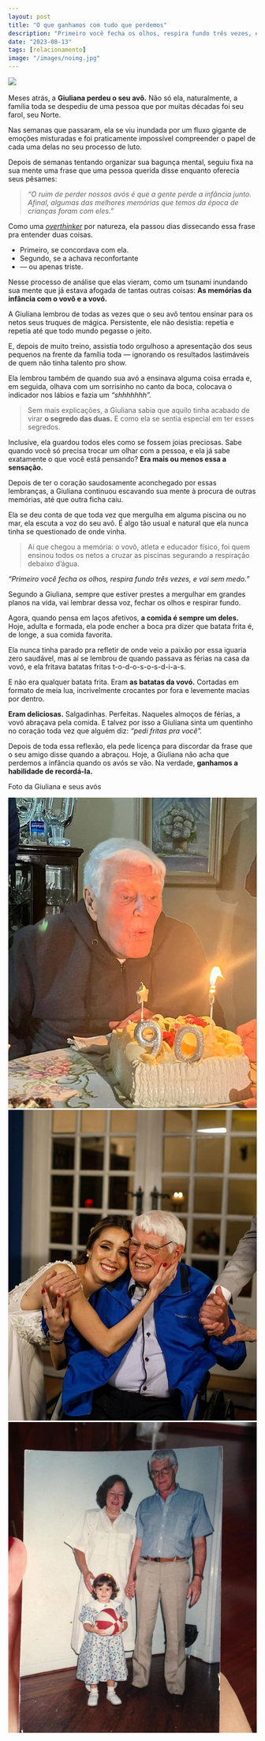 ```yaml
---
layout: post
title: "O que ganhamos com tudo que perdemos"
description: "Primeiro você fecha os olhos, respira fundo três vezes, e vai sem medo."
date: "2023-08-13"
tags: [relacionamento]
image: "/images/noimg.jpg"
---
```


![](https://substack-post-media.s3.amazonaws.com/public/images/bb0888db-662e-4df0-beed-359a96d36700_640x480.jpeg)

Meses atrás, a  **Giuliana perdeu o seu avô.** Não só ela, naturalmente, a família toda se despediu de uma pessoa que por muitas décadas foi seu farol, seu Norte.

Nas semanas que passaram, ela se viu inundada por um fluxo gigante de emoções misturadas e foi praticamente impossível compreender o papel de cada uma delas no seu processo de luto.

Depois de semanas tentando organizar sua bagunça mental, seguiu fixa na sua mente uma frase que uma pessoa querida disse enquanto oferecia seus pêsames:

> _“O ruim de perder nossos avós é que a gente perde a infância junto. Afinal, algumas das melhores memórias que temos da época de crianças foram com eles.”_

Como uma  _[overthinker](#pensamentos-angustiantes)_  por natureza, ela passou dias dissecando essa frase pra entender duas coisas.

 - Primeiro, se concordava com ela. 
 - Segundo, se a achava reconfortante
 - — ou apenas triste.

    

Nesse processo de análise que elas vieram, como um tsunami inundando sua mente que já estava afogada de tantas outras coisas:  **As memórias da infância com o vovô e a vovó.**

A Giuliana lembrou de todas as vezes que o seu avô tentou ensinar para os netos seus truques de mágica. Persistente, ele não desistia: repetia e repetia até que todo mundo pegasse o jeito.

E, depois de muito treino, assistia todo orgulhoso a apresentação dos seus pequenos na frente da família toda 
— ignorando os resultados lastimáveis de quem não tinha talento pro show.

Ela lembrou também de quando sua avó a ensinava alguma coisa errada e, em seguida, olhava com um sorrisinho no canto da boca, colocava o indicador nos lábios e fazia um  _“shhhhhhh”._

> Sem mais explicações, a Giuliana sabia que aquilo tinha acabado de virar **o segredo das duas.** E como ela se sentia especial em ter esses segredos.

Inclusive, ela guardou todos eles como se fossem joias preciosas. Sabe quando você só precisa trocar um olhar com a pessoa, e ela já sabe exatamente o que você está pensando?  **Era mais ou menos essa a sensação.**

Depois de ter o coração saudosamente aconchegado por essas lembranças, a Giuliana continuou escavando sua mente à procura de outras memórias, até que outra ficha caiu.

Ela se deu conta de que toda vez que mergulha em alguma piscina ou no mar, ela escuta a voz do seu avô. É algo tão usual e natural que ela nunca tinha se questionado de onde vinha.

> Aí que chegou a memória: o vovô, atleta e educador físico, foi quem ensinou todos os netos a cruzar as piscinas segurando a respiração debaixo d’água.

_“Primeiro você fecha os olhos, respira fundo três vezes, e vai sem medo.”_ 

Segundo a Giuliana, sempre que estiver prestes a mergulhar em grandes planos na vida, vai lembrar dessa voz, fechar os olhos e respirar fundo.

Agora, quando pensa em laços afetivos, **a comida é sempre um deles.**  Hoje, adulta e formada, ela pode encher a boca pra dizer que batata frita é, de longe, a sua comida favorita.

Ela nunca tinha parado pra refletir de onde veio a paixão por essa iguaria zero saudável, mas aí se lembrou de quando passava as férias na casa da vovó, e ela fritava batatas fritas t-o-d-o-s-o-s-d-i-a-s.

E não era  qualquer batata frita. Eram  **as batatas da vovó.**  Cortadas em formato de meia lua, incrivelmente crocantes por fora e levemente macias por dentro.
    

**Eram deliciosas.**  Salgadinhas. Perfeitas. Naqueles almoços de férias, a vovó abraçava pela comida. E talvez por isso a Giuliana sinta um quentinho no coração toda vez que alguém diz:  _“pedi fritas pra você”._

Depois de toda essa reflexão, ela pede licença para discordar da frase que o seu amigo disse quando a abraçou. Hoje, a Giuliana não acha que perdemos a infância quando os avós se vão. Na verdade, **ganhamos a habilidade de recordá-la.**

Foto da Giuliana e seus avós

<div class="gallery-box">
  <div class="gallery">
    <img src="/images/421605671_17980096034635034_704989556718207057_n.jpg">
    <img src="/images/421598151_17980096025635034_2637493549805700345_n.jpg">
    <img src="/images/421587610_17980096016635034_969393905918628619_n.jpg">
  </div>


